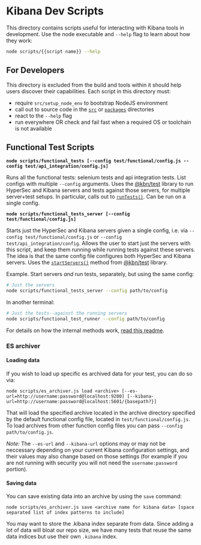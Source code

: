 # Kibana Dev Scripts

This directory contains scripts useful for interacting with Kibana tools in development. Use the node executable and `--help` flag to learn about how they work:

```sh
node scripts/{{script name}} --help
```

## For Developers

This directory is excluded from the build and tools within it should help users discover their capabilities. Each script in this directory must:

- require `src/setup_node_env` to bootstrap NodeJS environment
- call out to source code in the [`src`](../src) or [`packages`](../packages) directories
- react to the `--help` flag
- run everywhere OR check and fail fast when a required OS or toolchain is not available

## Functional Test Scripts

**`node scripts/functional_tests [--config test/functional/config.js --config test/api_integration/config.js]`**

Runs all the functional tests: selenium tests and api integration tests. List configs with multiple `--config` arguments. Uses the [@kbn/test](../packages/kbn-test) library to run HyperSec and Kibana servers and tests against those servers, for multiple server+test setups. In particular, calls out to [`runTests()`](../packages/kbn-test/src/functional_tests/tasks.js). Can be run on a single config.

**`node scripts/functional_tests_server [--config test/functional/config.js]`**

Starts just the HyperSec and Kibana servers given a single config, i.e. via `--config test/functional/config.js` or `--config test/api_integration/config`. Allows the user to start just the servers with this script, and keep them running while running tests against these servers. The idea is that the same config file configures both HyperSec and Kibana servers. Uses the [`startServers()`](../packages/kbn-test/src/functional_tests/tasks.js#L52-L80) method from [@kbn/test](../packages/kbn-test) library.

Example. Start servers _and_ run tests, separately, but using the same config:

```sh
# Just the servers
node scripts/functional_tests_server --config path/to/config
```

In another terminal:

```sh
# Just the tests--against the running servers
node scripts/functional_test_runner --config path/to/config
```

For details on how the internal methods work, [read this readme](../packages/kbn-test/README.md).

### ES archiver 

#### Loading data

If you wish to load up specific es archived data for your test, you can do so via:

```
node scripts/es_archiver.js load <archive> [--es-url=http://username:password@localhost:9200] [--kibana-url=http://username:password@localhost:5601/{basepath?}]
```

That will load the specified archive located in the archive directory specified by the default functional config file, located in `test/functional/config.js`. To load archives from other function config files you can pass `--config path/to/config.js`.

*Note:* The `--es-url` and `--kibana-url` options may or may not be neccessary depending on your current Kibana configuration settings, and their values
may also change based on those settings (for example if you are not running with security you will not need the `username:password` portion).

#### Saving data

You can save existing data into an archive by using the `save` command:

 ```
node scripts/es_archiver.js save <archive name for kibana data> [space separated list of index patterns to include]
```

You may want to store the .kibana index separate from data. Since adding a lot of data will bloat our repo size, we have many tests that reuse the same
data indices but use their own `.kibana` index. 
